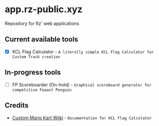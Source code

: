 # app.rz-public.xyz

Repository for Rz' web applications

## Current available tools

- [x] KCL Flag Calculator - `A literally simple KCL Flag Calculator for Custom Track creation`

## In-progress tools

- [ ] FP Scoreboarder (On-hold) - `Graphical scoreboard generator for competitive Faaast Penguin`

## Credits

- [Custom Mario Kart Wiiki](https://wiki.tockdom.com) - `Documentation for KCL Flag Calculator`

